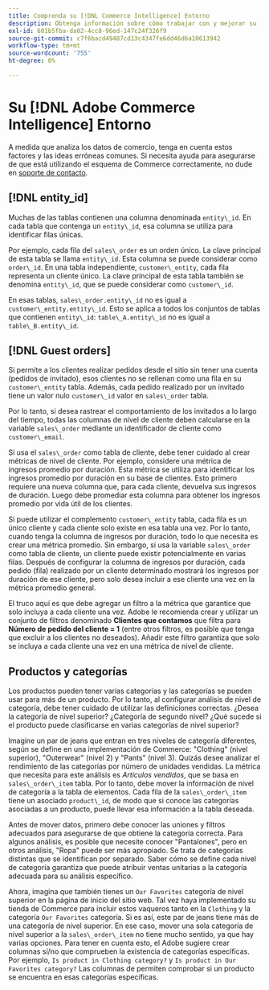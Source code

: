 ```yaml
---
title: Comprenda su [!DNL Commerce Intelligence] Entorno
description: Obtenga información sobre cómo trabajar con y mejorar su [!DNL Commerce Intelligence] entorno.
exl-id: 601b5fba-da02-4cc8-96ed-147c24f326f9
source-git-commit: c7f6bacd49487cd13c4347fe6dd46d6a10613942
workflow-type: tm+mt
source-wordcount: '755'
ht-degree: 0%

---
```


# Su [!DNL Adobe Commerce Intelligence] Entorno

A medida que analiza los datos de comercio, tenga en cuenta estos factores y las ideas erróneas comunes. Si necesita ayuda para asegurarse de que está utilizando el esquema de Commerce correctamente, no dude en [soporte de contacto](https://experienceleague.adobe.com/docs/commerce-knowledge-base/kb/troubleshooting/miscellaneous/mbi-service-policies.html).

## [!DNL entity\_id]

Muchas de las tablas contienen una columna denominada `entity\_id`. En cada tabla que contenga un `entity\_id`, esa columna se utiliza para identificar filas únicas.

Por ejemplo, cada fila del `sales\_order` es un orden único. La clave principal de esta tabla se llama `entity\_id`. Esta columna se puede considerar como `order\_id`. En una tabla independiente, `customer\_entity`, cada fila representa un cliente único. La clave principal de esta tabla también se denomina `entity\_id`, que se puede considerar como `customer\_id`.

En esas tablas, `sales\_order.entity\_id` no es igual a `customer\_entity.entity\_id`. Esto se aplica a todos los conjuntos de tablas que contienen `entity\_id`: `table\_A.entity\_id` no es igual a `table\_B.entity\_id`.

## [!DNL Guest orders]

Si permite a los clientes realizar pedidos desde el sitio sin tener una cuenta (pedidos de invitado), esos clientes no se rellenan como una fila en su `customer\_entity` tabla. Además, cada pedido realizado por un invitado tiene un valor nulo `customer\_id` valor en `sales\_order` tabla.

Por lo tanto, si desea rastrear el comportamiento de los invitados a lo largo del tiempo, todas las columnas de nivel de cliente deben calcularse en la variable `sales\_order` mediante un identificador de cliente como `customer\_email`.

Si usa el `sales\_order` como tabla de cliente, debe tener cuidado al crear métricas de nivel de cliente. Por ejemplo, considere una métrica de ingresos promedio por duración. Esta métrica se utiliza para identificar los ingresos promedio por duración en su base de clientes. Esto primero requiere una nueva columna que, para cada cliente, devuelva sus ingresos de duración. Luego debe promediar esta columna para obtener los ingresos promedio por vida útil de los clientes.

Si puede utilizar el complemento `customer\_entity` tabla, cada fila es un único cliente y cada cliente solo existe en esa tabla una vez. Por lo tanto, cuando tenga la columna de ingresos por duración, todo lo que necesita es crear una métrica promedio. Sin embargo, si usa la variable `sales\_order` como tabla de cliente, un cliente puede existir potencialmente en varias filas. Después de configurar la columna de ingresos por duración, cada pedido (fila) realizado por un cliente determinado mostrará los ingresos por duración de ese cliente, pero solo desea incluir a ese cliente una vez en la métrica promedio general.

El truco aquí es que debe agregar un filtro a la métrica que garantice que solo incluya a cada cliente una vez. Adobe le recomienda crear y utilizar un conjunto de filtros denominado **Clientes que contamos** que filtra para **Número de pedido del cliente = 1** (entre otros filtros, es posible que tenga que excluir a los clientes no deseados). Añadir este filtro garantiza que solo se incluya a cada cliente una vez en una métrica de nivel de cliente.

## Productos y categorías

Los productos pueden tener varias categorías y las categorías se pueden usar para más de un producto. Por lo tanto, al configurar análisis de nivel de categoría, debe tener cuidado de utilizar las definiciones correctas. ¿Desea la categoría de nivel superior? ¿Categoría de segundo nivel? ¿Qué sucede si el producto puede clasificarse en varias categorías de nivel superior?

Imagine un par de jeans que entran en tres niveles de categoría diferentes, según se define en una implementación de Commerce: &quot;Clothing&quot; (nivel superior), &quot;Outerwear&quot; (nivel 2) y &quot;Pants&quot; (nivel 3). Quizás desee analizar el rendimiento de las categorías por número de unidades vendidas. La métrica que necesita para este análisis es _Artículos vendidos_, que se basa en `sales\_order\_item` tabla. Por lo tanto, debe mover la información de nivel de categoría a la tabla de elementos. Cada fila de la `sales\_order\_item` tiene un asociado `product\_id`, de modo que si conoce las categorías asociadas a un producto, puede llevar esa información a la tabla deseada.

Antes de mover datos, primero debe conocer las uniones y filtros adecuados para asegurarse de que obtiene la categoría correcta. Para algunos análisis, es posible que necesite conocer &quot;Pantalones&quot;, pero en otros análisis, &quot;Ropa&quot; puede ser más apropiado. Se trata de categorías distintas que se identifican por separado. Saber cómo se define cada nivel de categoría garantiza que puede atribuir ventas unitarias a la categoría adecuada para su análisis específico.

Ahora, imagina que también tienes un `Our Favorites` categoría de nivel superior en la página de inicio del sitio web. Tal vez haya implementado su tienda de Commerce para incluir estos vaqueros tanto en la `Clothing` y la categoría `Our Favorites` categoría. Si es así, este par de jeans tiene más de una categoría de nivel superior. En ese caso, mover una sola categoría de nivel superior a la `sales\_order\_item` no tiene mucho sentido, ya que hay varias opciones. Para tener en cuenta esto, el Adobe sugiere crear columnas sí/no que comprueben la existencia de categorías específicas. Por ejemplo, `Is product in Clothing category?` y `Is product in Our Favorites category?` Las columnas de permiten comprobar si un producto se encuentra en esas categorías específicas.
